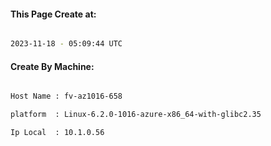 
   
#### This Page Create at:

```bash

2023-11-18 - 05:09:44 UTC

```

#### Create By Machine:

```bash

Host Name : fv-az1016-658

platform  : Linux-6.2.0-1016-azure-x86_64-with-glibc2.35

Ip Local  : 10.1.0.56

```

